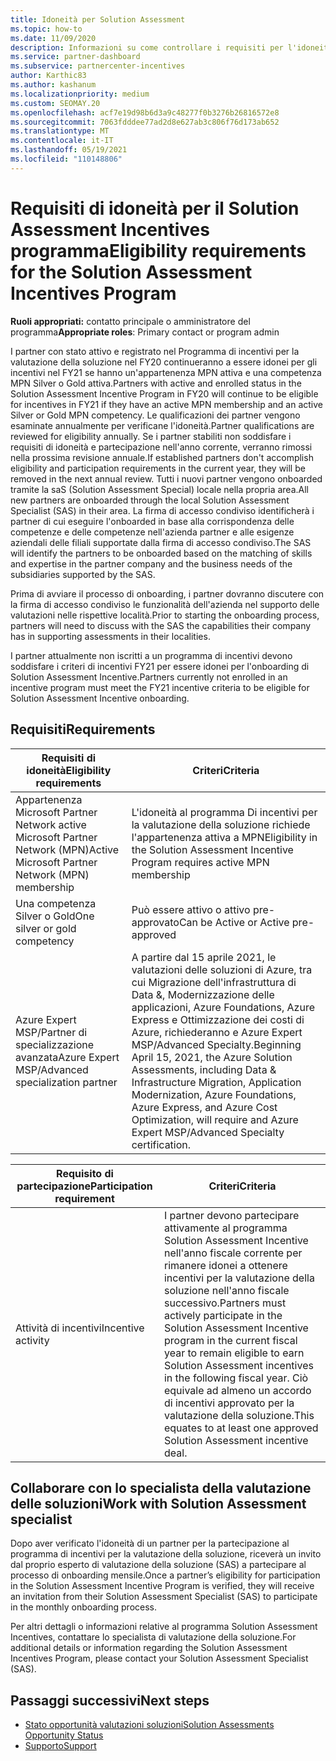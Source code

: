 ```yaml
---
title: Idoneità per Solution Assessment
ms.topic: how-to
ms.date: 11/09/2020
description: Informazioni su come controllare i requisiti per l'idoneità per la partecipazione al programma Solution Assessment Incentives programma.
ms.service: partner-dashboard
ms.subservice: partnercenter-incentives
author: Karthic83
ms.author: kashanum
ms.localizationpriority: medium
ms.custom: SEOMAY.20
ms.openlocfilehash: acf7e19d98b6d3a9c48277f0b3276b26816572e8
ms.sourcegitcommit: 7063fdddee77ad2d8e627ab3c806f76d173ab652
ms.translationtype: MT
ms.contentlocale: it-IT
ms.lasthandoff: 05/19/2021
ms.locfileid: "110148806"
---
```

# <a name="eligibility-requirements-for-the-solution-assessment-incentives-program"></a><span data-ttu-id="50854-103">Requisiti di idoneità per il Solution Assessment Incentives programma</span><span class="sxs-lookup"><span data-stu-id="50854-103">Eligibility requirements for the Solution Assessment Incentives Program</span></span>

<span data-ttu-id="50854-104">**Ruoli appropriati:** contatto principale o amministratore del programma</span><span class="sxs-lookup"><span data-stu-id="50854-104">**Appropriate roles**: Primary contact or program admin</span></span>

<span data-ttu-id="50854-105">I partner con stato attivo e registrato nel Programma di incentivi per la valutazione della soluzione nel FY20 continueranno a essere idonei per gli incentivi nel FY21 se hanno un'appartenenza MPN attiva e una competenza MPN Silver o Gold attiva.</span><span class="sxs-lookup"><span data-stu-id="50854-105">Partners with active and enrolled status in the Solution Assessment Incentive Program in FY20 will continue to be eligible for incentives in FY21 if they have an active MPN membership and an active Silver or Gold MPN competency.</span></span> <span data-ttu-id="50854-106">Le qualificazioni dei partner vengono esaminate annualmente per verificane l'idoneità.</span><span class="sxs-lookup"><span data-stu-id="50854-106">Partner qualifications are reviewed for eligibility annually.</span></span> <span data-ttu-id="50854-107">Se i partner stabiliti non soddisfare i requisiti di idoneità e partecipazione nell'anno corrente, verranno rimossi nella prossima revisione annuale.</span><span class="sxs-lookup"><span data-stu-id="50854-107">If established partners don't accomplish eligibility and participation requirements in the current year, they will be removed in the next annual review.</span></span> <span data-ttu-id="50854-108">Tutti i nuovi partner vengono onboarded tramite la saS (Solution Assessment Special) locale nella propria area.</span><span class="sxs-lookup"><span data-stu-id="50854-108">All new partners are onboarded through the local Solution Assessment Specialist (SAS) in their area.</span></span> <span data-ttu-id="50854-109">La firma di accesso condiviso identificherà i partner di cui eseguire l'onboarded in base alla corrispondenza delle competenze e delle competenze nell'azienda partner e alle esigenze aziendali delle filiali supportate dalla firma di accesso condiviso.</span><span class="sxs-lookup"><span data-stu-id="50854-109">The SAS will identify the partners to be onboarded based on the matching of skills and expertise in the partner company and the business needs of the subsidiaries supported by the SAS.</span></span>

<span data-ttu-id="50854-110">Prima di avviare il processo di onboarding, i partner dovranno discutere con la firma di accesso condiviso le funzionalità dell'azienda nel supporto delle valutazioni nelle rispettive località.</span><span class="sxs-lookup"><span data-stu-id="50854-110">Prior to starting the onboarding process, partners will need to discuss with the SAS the capabilities their company has in supporting assessments in their localities.</span></span>

<span data-ttu-id="50854-111">I partner attualmente non iscritti a un programma di incentivi devono soddisfare i criteri di incentivi FY21 per essere idonei per l'onboarding di Solution Assessment Incentive.</span><span class="sxs-lookup"><span data-stu-id="50854-111">Partners currently not enrolled in an incentive program must meet the FY21 incentive criteria to be eligible for Solution Assessment Incentive onboarding.</span></span>

## <a name="requirements"></a><span data-ttu-id="50854-112">Requisiti</span><span class="sxs-lookup"><span data-stu-id="50854-112">Requirements</span></span>

|<span data-ttu-id="50854-113">**Requisiti di idoneità**</span><span class="sxs-lookup"><span data-stu-id="50854-113">**Eligibility requirements**</span></span>|<span data-ttu-id="50854-114">**Criteri**</span><span class="sxs-lookup"><span data-stu-id="50854-114">**Criteria**</span></span>|
|-----------------------|------------------|
|<span data-ttu-id="50854-115">Appartenenza Microsoft Partner Network active Microsoft Partner Network (MPN)</span><span class="sxs-lookup"><span data-stu-id="50854-115">Active Microsoft Partner Network (MPN) membership</span></span>|<span data-ttu-id="50854-116">L'idoneità al programma Di incentivi per la valutazione della soluzione richiede l'appartenenza attiva a MPN</span><span class="sxs-lookup"><span data-stu-id="50854-116">Eligibility in the Solution Assessment Incentive Program requires active MPN membership</span></span>|
|<span data-ttu-id="50854-117">Una competenza Silver o Gold</span><span class="sxs-lookup"><span data-stu-id="50854-117">One silver or gold competency</span></span>|<span data-ttu-id="50854-118">Può essere attivo o attivo pre-approvato</span><span class="sxs-lookup"><span data-stu-id="50854-118">Can be Active or Active pre-approved</span></span>|
|<span data-ttu-id="50854-119">Azure Expert MSP/Partner di specializzazione avanzata</span><span class="sxs-lookup"><span data-stu-id="50854-119">Azure Expert MSP/Advanced specialization partner</span></span>|<span data-ttu-id="50854-120">A partire dal 15 aprile 2021, le valutazioni delle soluzioni di Azure, tra cui Migrazione dell'infrastruttura di Data &, Modernizzazione delle applicazioni, Azure Foundations, Azure Express e Ottimizzazione dei costi di Azure, richiederanno e Azure Expert MSP/Advanced Specialty.</span><span class="sxs-lookup"><span data-stu-id="50854-120">Beginning April 15, 2021, the Azure Solution Assessments, including Data & Infrastructure Migration, Application Modernization, Azure Foundations, Azure Express, and Azure Cost Optimization, will require and Azure Expert MSP/Advanced Specialty certification.</span></span>|

|<span data-ttu-id="50854-121">**Requisito di partecipazione**</span><span class="sxs-lookup"><span data-stu-id="50854-121">**Participation requirement**</span></span>|<span data-ttu-id="50854-122">**Criteri**</span><span class="sxs-lookup"><span data-stu-id="50854-122">**Criteria**</span></span>|
|-------------------------|-------------------------------------|
|<span data-ttu-id="50854-123">Attività di incentivi</span><span class="sxs-lookup"><span data-stu-id="50854-123">Incentive activity</span></span>|<span data-ttu-id="50854-124">I partner devono partecipare attivamente al programma Solution Assessment Incentive nell'anno fiscale corrente per rimanere idonei a ottenere incentivi per la valutazione della soluzione nell'anno fiscale successivo.</span><span class="sxs-lookup"><span data-stu-id="50854-124">Partners must actively participate in the Solution Assessment Incentive program in the current fiscal year to remain eligible to earn Solution Assessment incentives in the following fiscal year.</span></span> <span data-ttu-id="50854-125">Ciò equivale ad almeno un accordo di incentivi approvato per la valutazione della soluzione.</span><span class="sxs-lookup"><span data-stu-id="50854-125">This equates to at least one approved Solution Assessment incentive deal.</span></span>|

## <a name="work-with-solution-assessment-specialist"></a><span data-ttu-id="50854-126">Collaborare con lo specialista della valutazione delle soluzioni</span><span class="sxs-lookup"><span data-stu-id="50854-126">Work with Solution Assessment specialist</span></span>

<span data-ttu-id="50854-127">Dopo aver verificato l'idoneità di un partner per la partecipazione al programma di incentivi per la valutazione della soluzione, riceverà un invito dal proprio esperto di valutazione della soluzione (SAS) a partecipare al processo di onboarding mensile.</span><span class="sxs-lookup"><span data-stu-id="50854-127">Once a partner’s eligibility for participation in the Solution Assessment Incentive Program is verified, they will receive an invitation from their Solution Assessment Specialist (SAS) to participate in the monthly onboarding process.</span></span>

<span data-ttu-id="50854-128">Per altri dettagli o informazioni relative al programma Solution Assessment Incentives, contattare lo specialista di valutazione della soluzione.</span><span class="sxs-lookup"><span data-stu-id="50854-128">For additional details or information regarding the Solution Assessment Incentives Program, please contact your Solution Assessment Specialist (SAS).</span></span>

## <a name="next-steps"></a><span data-ttu-id="50854-129">Passaggi successivi</span><span class="sxs-lookup"><span data-stu-id="50854-129">Next steps</span></span>

- [<span data-ttu-id="50854-130">Stato opportunità valutazioni soluzioni</span><span class="sxs-lookup"><span data-stu-id="50854-130">Solution Assessments Opportunity Status</span></span>](chip-solution-assessment.md)
- [<span data-ttu-id="50854-131">Supporto</span><span class="sxs-lookup"><span data-stu-id="50854-131">Support</span></span>](report-problems-with-partner-center.md)









